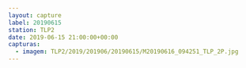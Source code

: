 ```yaml
---
layout: capture
label: 20190615
station: TLP2
date: 2019-06-15 21:00:00+00:00
capturas:
  - imagem: TLP2/2019/201906/20190615/M20190616_094251_TLP_2P.jpg
---
```

